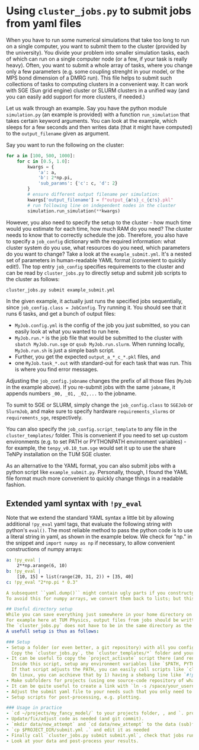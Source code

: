 # Using `cluster_jobs.py` to submit jobs from yaml files

When you have to run some numerical simulations that take too long to run on a single computer,
you want to submit them to the cluster (provided by the university).
You divide your problem into smaller simulation tasks,
each of which can run on a single computer node (or a few, if your task is really heavy).
Often, you want to submit a whole array of tasks, where you change only a few parameters (e.g.
some coupling strenght in your model, or the MPS bond dimension of a DMRG run).
This file helps to submit such collections of tasks to computing clusters in a convenient way.
It can work with SGE (Sun grid engine) cluster or SLURM clusters in a unified way (and you can easily add support for more clusters, if needed.)


Let us walk through an example.
Say you have the python module `simulation.py` (an example is provided) with a function
`run_simulation` that takes certain keyword arguments.
You can look at the example, which sleeps for a few seconds and then writes data (that it might have computed) to the `output_filename` given as argument.

Say you want to run the following on the cluster:
```python
for a in [100, 500, 1000]:
    for c in [0.5, 1.0]:
        kwargs = {
            'a': a,
            'b': 2*np.pi,
            'sub_params': {'c': c, 'd': 2}
        }
        # ensure different output filename per simulation:
        kwargs['output_filename'] = f"output_{a!s}_c_{c!s}.pkl" 
        # run following line on independent nodes in the cluster
        simulation.run_simulation(**kwargs)
```

However, you also need to specify the setup to the cluster - how much time would you estimate for each time, how much RAM do you need? The cluster needs to know that
to correctly schedule the job.
Therefore, you also have to specify a `job_config` dictionary with the required information: what cluster system do you use, what resources do you need, which parameters do you want to change?
Take a look at the `example_submit.yml`. It's a nested set of parameters in human-readable YAML format (convenient to quickly edit!).
The top entry `job_config` specifies requirements to the cluster and can be read by `cluster_jobs.py` to directly setup and submit job scripts to the cluster as follows:
```bash
cluster_jobs.py submit example_submit.yml
```
In the given example, it actually just runs the specified jobs sequentially, since `job_config.class = JobConfig`.
Try running it. You should see that it runs 6 tasks, and get a bunch of output files:

- `MyJob.config.yml` is the config of the job you just submitted, so you can easily look at what you wanted to run here.
- `MyJob.run.*` is the job file that would be submitted to the cluster with `sbatch MyJob.run.sge` or `qsub MyJob.run.slurm`. When running locally, `MyJob.run.sh` is just a simple bash script.
- Further, you get the expected `output_a_*_c_*.pkl` files, and 
- one `MyJob.task_*.out` with standard-out for each task that was run. This is where you find error messages.

Adjusting the `job_config.jobname` changes the prefix of all those files (`MyJob` in the example above). If you re-submit jobs with the same `jobname`, it appends numbers `_00, _01, _02,...` to the jobname.

To sumit to SGE or SLURM, simply change the `job_config.class` to `SGEJob` or `SlurmJob`, and make sure to specify hardware `requirements_slurms` or `requirements_sge`, respectively.

You can also specify the `job_config.script_template` to any file in the `cluster_templates/` folder. This is convenient if you need to set up custom environments
(e.g. to set PATH or PYTHONPATH environment variables) - for example, the `tenpy_v0.10_tum.sge` would set it up to use the share TeNPy installation on the TUM SGE cluster.

As an alternative to the YAML format, you can also submit jobs with a python script like `example_submit.py`.
Personally, though, I found the YAML file format much more convenient to quickly change things in a readable fashion.

## Extended yaml syntax with `!py_eval`
Note that we extend the standard YAML syntax a little bit by allowing additional `!py_eval` yaml tags, that evaluate the following string with python's `eval()`.
The most reliable method to pass the python code is to use a literal string in yaml, as shown in the example below.
We check for "np." in the snippet and ``import numpy as np`` if necessary, to allow convenient constructions of numpy arrays:
```yaml
a: !py_eval |
    2**np.arange(6, 10)
b: !py_eval |
    [10, 15] + list(range(20, 31, 2)) + [35, 40]
c: !py_eval "2*np.pi * 0.3"

A subsequent ``yaml.dump()`` might contain ugly parts if you constructgeneric python objects, e.g., a numpy array scalar like ``np.arange(10)[0]``.
To avoid this for numpy arrays, we convert them back to lists; but this only works if you only return a single array.

## Useful directory setup
While you can save everything just somewhere in your home directory on your personal laptop, clusters of have a file system quota in $HOME, which allows you to save only a limited amount of data.
For example here at TUM Physics, output files from jobs should be written somewhere within `/space`. (Read your cluster's documentation to learn where to save stuff!) 
The `cluster_jobs.py` does not have to be in the same directory as the output files. Rather, any python source files (if you have any) and the `cluster_templates/*` folder should be in the same directory as your `cluster_jobs.py`.
A usefull setup is thus as follows:

### Setup
- Setup a folder (or even better, a git repository) with all you config and source code in your home directory, say in `~/projects/my_fancy_model/`.
  Copy the `cluster_jobs.py`, the `cluster_templates/*` folder and your simulation scripts (e.g. `simulation.py`) there.
- It can be useful to copy the `project_activate` script there (and rename it to just `activate`, if you don't like long names).
  Inside this script, setup any environment variables like `$PATH, PYTHONPATH,...` that you want to use whenever you use this project - e.g. if you want to setup a custom python environment adjust, set PYTHONPATH to point to your custom TeNPy installation or similar stuff.
  If that script adjusts the PATH, you can easily call scripts like `cluster_jobs.py` or your custom post-processing plotting scripts.
  On linux, you can acchieve that by 1) having a shebang line like `#!python` on top of the script, and making the script executable with `chmod u+x my_script.py`.
- Make subfolders for projects (using one source-code repository of what you want to do) and "attempts" within the project (trying out this and that within the project), e.g, `/space/your_username/projects/my_fancy_model/phase_diagram`, `.../quench`, `.../quench_second_attempt`, `.../quench_final` and finally `.../quench_final_FINAL` (Admit it - you do that as well, don't you?).
- It can be quite useful to create a link with `ln -s /space/your_username/projects/my_fancy_model data` from your projects home to ease the navigation - then you never need to leave $HOME despite your data actually being in `/space`.
- Adjust the submit yaml file to your needs such that you only need to change a few lines to actually submit jobs.
- Setup scripts for post-processing, e.g. plotting.

### Usage in practice
- `cd ~/projects/my_fancy_model/` to your projects folder, , and `. project_activate` (or just `. activate` if you renamed it) to adjust the PATH/PYTHONPATH etc.
- Update/fix/adjust code as needed (and git commit).
- `mkdir data/new_attempt` and `cd data/new_attempt` to the data (sub)folders.
- `cp $PROJECT_DIR/submit.yml .` and edit it as needed
- Finally call `cluster_jobs.py submit submit.yml`, check that jobs run and wait for them to finish.
- Look at your data and post-process your results.
